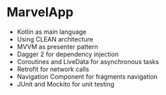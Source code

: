 # MarvelApp
- Kotlin as main language
- Using CLEAN architecture
- MVVM as presenter pattern
- Dagger 2 for dependency injection
- Coroutines and LiveData for asynchronous tasks
- Retrofit for network calls
- Navigation Component for fragments navigation
- JUnit and Mockito for unit testing
